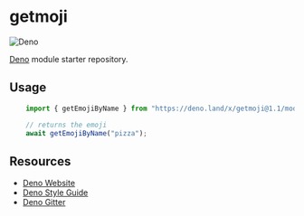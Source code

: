 # getmoji

![Deno](https://github.com/js-pugilist/getmoji/workflows/Deno/badge.svg?branch=master)

[Deno](https://deno.land) module starter repository.

## Usage

```typescript
    import { getEmojiByName } from "https://deno.land/x/getmoji@1.1/mod.ts";

    // returns the emoji 
    await getEmojiByName("pizza");
```


## Resources

- [Deno Website](https://deno.land)
- [Deno Style Guide](https://deno.land/std/style_guide.md)
- [Deno Gitter](https://gitter.im/denolife/Lobby)